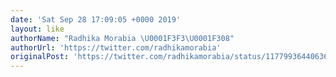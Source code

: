 ```yaml
---
date: 'Sat Sep 28 17:09:05 +0000 2019'
layout: like
authorName: "Radhika Morabia \U0001F3F3️‍\U0001F308"
authorUrl: 'https://twitter.com/radhikamorabia'
originalPost: 'https://twitter.com/radhikamorabia/status/1177993644063637504'
---
```

